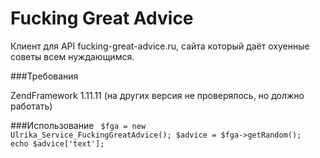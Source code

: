 Fucking Great Advice
========================

Клиент для API fucking-great-advice.ru, сайта который даёт охуенные советы всем нуждающимся.

###Требования

ZendFramework 1.11.11 (на других версия не проверялось, но должно работать)

###Использование
<code php>
$fga = new Ulrika_Service_FuckingGreatAdvice();
$advice = $fga->getRandom();
echo $advice['text'];
</code>
